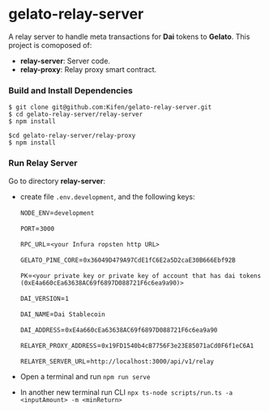 # gelato-relay-server
A relay server to handle meta transactions for **Dai** tokens to **Gelato**. This project is comoposed of:

- **relay-server**: Server code.
- **relay-proxy**: Relay proxy smart contract.

### Build and Install Dependencies
```
$ git clone git@github.com:Kifen/gelato-relay-server.git
$ cd gelato-relay-server/relay-server
$ npm install

$cd gelato-relay-server/relay-proxy
$ npm install
```

### Run Relay Server
Go to directory **relay-server**:

- create file `.env.development`, and the following keys:

  `NODE_ENV`=`development`

  `PORT`=`3000`

  `RPC_URL`=`<your Infura ropsten http URL>`

  `GELATO_PINE_CORE`=`0x36049D479A97CdE1fC6E2a5D2caE30B666Ebf92B`

  `PK`=`<your private key or private key of account that has dai tokens (0xE4a660cEa63638AC69f6897D088721F6c6ea9a90)>`

  `DAI_VERSION`=`1`

  `DAI_NAME`=`Dai Stablecoin`

  `DAI_ADDRESS`=`0xE4a660cEa63638AC69f6897D088721F6c6ea9a90`

  `RELAYER_PROXY_ADDRESS`=`0x19FD1540b4cB7756F3e23E85071aCd0F6f1eC6A1`

  `RELAYER_SERVER_URL`=`http://localhost:3000/api/v1/relay`

- Open a terminal and run `npm run serve`
- In another new terminal run CLI `npx ts-node scripts/run.ts -a <inputAmount> -m <minReturn>`
